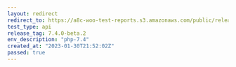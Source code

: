 ```yaml
---
layout: redirect
redirect_to: https://a8c-woo-test-reports.s3.amazonaws.com/public/release/7.4.0-beta.2/php-7.4/api/index.html
test_type: api
release_tag: 7.4.0-beta.2
env_description: "php-7.4"
created_at: "2023-01-30T21:52:02Z"
passed: true
---
```

